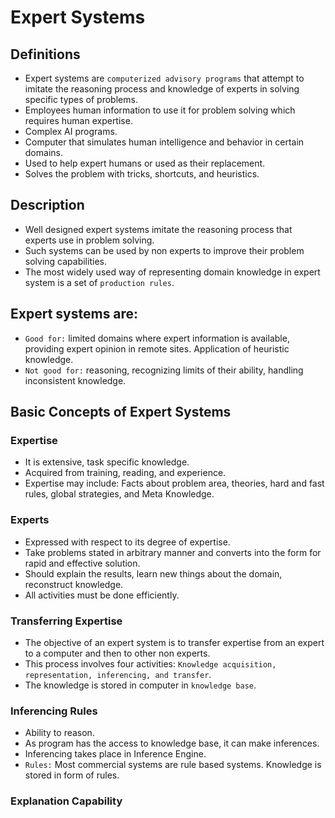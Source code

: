 # Expert Systems

## Definitions
- Expert systems are `computerized advisory programs` that attempt to imitate the reasoning process and knowledge of experts in solving specific types of problems.
- Employees human information to use it for problem solving which requires human expertise.
- Complex AI programs.
- Computer that simulates human intelligence and behavior in certain domains.
- Used to help expert humans or used as their replacement.
- Solves the problem with tricks, shortcuts, and heuristics.

## Description
- Well designed expert systems imitate the reasoning process that experts use in problem solving.
- Such systems can be used by non experts to improve their problem solving capabilities.
- The most widely used way of representing domain knowledge in expert system is a set of `production rules`.

## Expert systems are:
- `Good for:` limited domains where expert information is available, providing expert opinion in remote sites. Application of heuristic knowledge.
- `Not good for:` reasoning, recognizing limits of their ability, handling inconsistent knowledge.

## Basic Concepts of Expert Systems
### Expertise
- It is extensive, task specific knowledge.
- Acquired from training, reading, and experience.
- Expertise may include: Facts about problem area, theories, hard and fast rules, global strategies, and Meta Knowledge.

### Experts
- Expressed with respect to its degree of expertise.
- Take problems stated in arbitrary manner and converts into the form for rapid and effective solution.
- Should explain the results, learn new things about the domain, reconstruct knowledge.
- All activities must be done efficiently.

### Transferring Expertise
- The objective of an expert system is to transfer expertise from an expert to a computer and then to other non experts.
- This process involves four activities: `Knowledge acquisition, representation, inferencing, and transfer`.
- The knowledge is stored in computer in `knowledge base`.

### Inferencing Rules
- Ability to reason.
- As program has the access to knowledge base, it can make inferences.
- Inferencing takes place in Inference Engine.
- `Rules:` Most commercial systems are rule based systems. Knowledge is stored in form of rules.

### Explanation Capability
